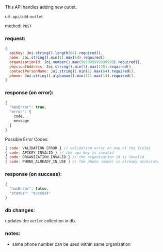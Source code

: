This API handles adding new outlet.

url: `api/add-outlet`

method: `POST`

### request: 
```js
{
  apiKey: Joi.string().length(64).required(),
  name: Joi.string().min(1).max(64).required(),
  organizationId: Joi.number().max(999999999999999).required(),
  physicalAddress: Joi.string().min(1).max(128).required(),
  contactPersonName: Joi.string().min(1).max(64).required(),
  phone: Joi.string().alphanum().min(11).max(14).required(),
}
```

### response (on error):
```js
{
  "hasError": true,
  "error": {
    code,
    message
  }
}
```

Possible Error Codes:
```js
{ code: VALIDATION_ERROR } // validation error on one of the fields
{ code: APIKEY_INVALID } // the api key is invalid
{ code: ORGANIZATION_INVALID } // the organization id is invalid
{ code: PHONE_ALREADY_IN_USE } // the phone number is already associated with another organization
```

### response (on success):
```js
{
  "hasError": false,
  "status": "success"
}
```

### db changes:
updates the `outlet` collection in db.

### notes:
* same phone number can be used within same organization